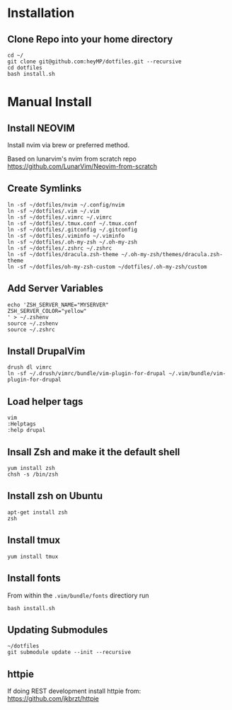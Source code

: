 # Installation

## Clone Repo into your home directory
```
cd ~/
git clone git@github.com:heyMP/dotfiles.git --recursive
cd dotfiles
bash install.sh
```

# Manual Install

## Install NEOVIM

Install nvim via brew or preferred method.

Based on lunarvim's nvim from scratch repo
https://github.com/LunarVim/Neovim-from-scratch


## Create Symlinks
```
ln -sf ~/dotfiles/nvim ~/.config/nvim
ln -sf ~/dotfiles/.vim ~/.vim
ln -sf ~/dotfiles/.vimrc ~/.vimrc
ln -sf ~/dotfiles/.tmux.conf ~/.tmux.conf
ln -sf ~/dotfiles/.gitconfig ~/.gitconfig
ln -sf ~/dotfiles/.viminfo ~/.viminfo
ln -sf ~/dotfiles/.oh-my-zsh ~/.oh-my-zsh
ln -sf ~/dotfiles/.zshrc ~/.zshrc
ln -sf ~/dotfiles/dracula.zsh-theme ~/.oh-my-zsh/themes/dracula.zsh-theme
ln -sf ~/dotfiles/oh-my-zsh-custom ~/dotfiles/.oh-my-zsh/custom
```

## Add Server Variables
```
echo 'ZSH_SERVER_NAME="MYSERVER"
ZSH_SERVER_COLOR="yellow"
' > ~/.zshenv
source ~/.zshenv
source ~/.zshrc
```

## Install DrupalVim
```
drush dl vimrc
ln -sf ~/.drush/vimrc/bundle/vim-plugin-for-drupal ~/.vim/bundle/vim-plugin-for-drupal
```

## Load helper tags
```
vim
:Helptags
:help drupal
```

## Insall Zsh and make it the default shell
```
yum install zsh
chsh -s /bin/zsh
```

## Install zsh on Ubuntu
```
apt-get install zsh
zsh
```

## Install tmux
```
yum install tmux
```

## Install fonts

From within the `.vim/bundle/fonts` directiory run
```
bash install.sh
```

## Updating Submodules
```
~/dotfiles
git submodule update --init --recursive
```

## httpie

If doing REST development install httpie from:
https://github.com/jkbrzt/httpie
